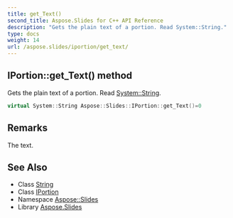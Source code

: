 ```yaml
---
title: get_Text()
second_title: Aspose.Slides for C++ API Reference
description: "Gets the plain text of a portion. Read System::String."
type: docs
weight: 14
url: /aspose.slides/iportion/get_text/
---
```

## IPortion::get_Text() method


Gets the plain text of a portion. Read [System::String](../../../system/string/).

```cpp
virtual System::String Aspose::Slides::IPortion::get_Text()=0
```

## Remarks


The text. 
## See Also

* Class [String](../../../system/string/)
* Class [IPortion](../)
* Namespace [Aspose::Slides](../../)
* Library [Aspose.Slides](../../../)